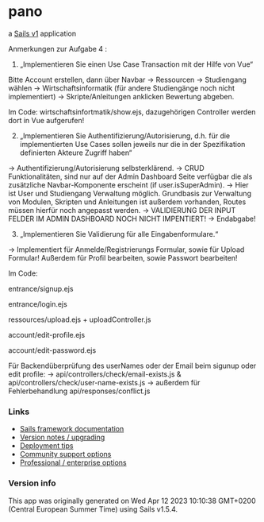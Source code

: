 # pano

a [Sails v1](https://sailsjs.com) application

Anmerkungen zur Aufgabe 4 : 
1.	„Implementieren Sie einen Use Case Transaction mit der Hilfe von Vue“ 

Bitte Account erstellen, dann über Navbar -> Ressourcen -> Studiengang wählen -> Wirtschaftsinformatik (für andere Studiengänge noch nicht implementiert) -> Skripte/Anleitungen anklicken Bewertung abgeben. 

Im Code: wirtschaftsinfortmatik/show.ejs, dazugehörigen Controller werden dort in Vue aufgerufen! 


2.	„Implementieren Sie Authentifizierung/Autorisierung, d.h. für die implementierten Use Cases sollen jeweils nur die in der Spezifikation definierten Akteure Zugriff haben“ 
 
->	Authentifizierung/Autorisierung selbsterklärend. 
->	CRUD Funktionalitäten, sind nur auf der Admin Dashboard Seite verfügbar die als zusätzliche Navbar-Komponente erscheint (if user.isSuperAdmin).
->	Hier ist User und Studiengang Verwaltung möglich. Grundbasis zur Verwaltung von Modulen, Skripten und Anleitungen ist außerdem vorhanden, Routes müssen hierfür noch angepasst werden.
->	VALIDIERUNG DER INPUT FELDER IM ADMIN DASHBOARD NOCH NICHT IMPENTIERT! -> Endabgabe!

3.	„Implementieren Sie Validierung für alle Eingabenformulare.“

->	Implementiert für Anmelde/Registrierungs Formular, sowie für Upload Formular! Außerdem für Profil bearbeiten, sowie Passwort bearbeiten!

Im Code: 

entrance/signup.ejs 

entrance/login.ejs 

ressources/upload.ejs   + uploadController.js 

account/edit-profile.ejs 

account/edit-password.ejs

Für Backendüberprüfung des userNames oder der Email beim sigunup oder edit profile:
->	api/controllers/check/email-exists.js  & api/controllers/check/user-name-exists.js 
->	außerdem für Fehlerbehandlung api/responses/conflict.js



### Links

+ [Sails framework documentation](https://sailsjs.com/get-started)
+ [Version notes / upgrading](https://sailsjs.com/documentation/upgrading)
+ [Deployment tips](https://sailsjs.com/documentation/concepts/deployment)
+ [Community support options](https://sailsjs.com/support)
+ [Professional / enterprise options](https://sailsjs.com/enterprise)


### Version info

This app was originally generated on Wed Apr 12 2023 10:10:38 GMT+0200 (Central European Summer Time) using Sails v1.5.4.

<!-- Internally, Sails used [`sails-generate@2.0.7`](https://github.com/balderdashy/sails-generate/tree/v2.0.7/lib/core-generators/new). -->



<!--
Note:  Generators are usually run using the globally-installed `sails` CLI (command-line interface).  This CLI version is _environment-specific_ rather than app-specific, thus over time, as a project's dependencies are upgraded or the project is worked on by different developers on different computers using different versions of Node.js, the Sails dependency in its package.json file may differ from the globally-installed Sails CLI release it was originally generated with.  (Be sure to always check out the relevant [upgrading guides](https://sailsjs.com/upgrading) before upgrading the version of Sails used by your app.  If you're stuck, [get help here](https://sailsjs.com/support).)
-->


